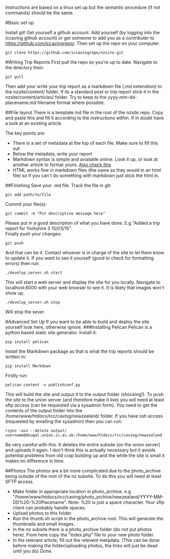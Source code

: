 Instructions are based on a linux set up but the semantic procedure (if not commands) should be the same.

#Basic set up

Install git! Get yourself a github account. Add yourself (by logging into the iccaving github account) or get someone to add you as a contributer to https://github.com/iccavingrepo/.
Then set up the repo on your computer.

    git clone https://github.com/iccavingrepo/nzsite.git

#Writing Trip Reports
First pull the repo so you're up to date. Navigate to the directory then:

    git pull

Then add your write your trip report as a markdown file (.md extenstion) to the nzsite/content/ folder. If its a standard post or trip report stick it in the nzsite/content/articles/ folder. Try to keep to the yyyy-mm-dd-placename.md filename format where possible.

##File layout
There is a template.md file in the root of the nzsite repo. Copy and paste this and fill it according to the instructions within. If in doubt have a look at an existing article.  

The key points are:
* There is a set of metadata at the top of each file. Make sure to fill this out
* Below the metadata, write your report
* Markdown syntax is simple and avialable online. Look it up, or look at another article to format yours. [Also check this](https://help.github.com/articles/markdown-basics/)
* HTML works fine in markdown files (the same as they would in an html file) so if you can't do something with markdown just stick the html in.

##Finishing
Save your .md file. Track the file in git:

    git add path/to/file

Commit your file(s):

    git commit -m "Put descriptive message here"

Please put in a good descirption of what you have done. E.g "Added a trip report for Yorkshire 3 15/03/15".  
Finally push your changes:

    git push

And that can be it. Contact whoever is in charge of the site to let them know to update it. If you want to see it yourself (good to check for formatting errors) then run:

    ./develop_server.sh start
    
This will start a web server and display the site for you locally. Navigate to localhost:8000 with your web browser to see it. It is likely that images won't show up.

    ./develop_server.sh stop

Will stop the sever.

#Advanced Set Up
If you want to be able to build and deploy the site yourself look here, otherwise ignore.
###Installing Pelican
Pelican is a python based static site generator. Install it:

    pip install pelican

Install the Markdown package as that is what the trip reports should be written in:

    pip install Markdown

Firstly run:

    pelican content -s publishconf.py

This will build the site and output it to the output folder (shocking!). To push the site to the union server (and therefore make it live) you will need at least sftp access (can be requested via a sysadmin form). You need to get the contents of the output folder into the /home/www/htdocs/rcc/caving/newzealand/ folder. If you have ssh access (requested by emailing the sysadmin) then you can run:

    rsync -avz --delete output/ username@dougal.union.ic.ac.uk:/home/www/htdocs/rcc/caving/newzealand

Be very careful with this. It deletes the entire subsite (on the union server) and uploads it again. I don't think this is actually necessary but it avoids potential problems from old crap building up and the while the site is small it makes no difference in time.

##Photos
The photos are a bit more complicated due to the photo_archive being outside of the root of the nz subsite. To do this you will need at least SFTP access.
* Make folder in appropriate location in photo_archive. e.g "/home/www/htdocs/rcc/caving/photo_archive/newzealand/YYYY-MM-DD%20-%20Placename". Note: %20 is just a space character. Your sftp client can probably handle spaces.
* Upload photos to this folder.
* Run the thumb.sh script in the photo_archive root. This will generate the thumbnails and small images.
* In the nz subsite there is a photo_archive folder (do not put photos here). From here copy the "index.php" file to your new photo folder.
* In the relevant article, fill out the relevent metadata. (This can be done before making the folder/uploading photos, the links will just be dead until you do)
Done.
